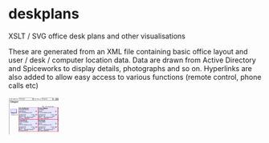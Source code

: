 # deskplans
XSLT / SVG office desk plans and other visualisations

These are generated from an XML file containing basic office layout and user / desk / computer location data. Data are drawn from Active Directory and Spiceworks to display details, photographs and so on. Hyperlinks are also added to allow easy access to various functions (remote control, phone calls etc)

![Screenshot](img/desks.png)
